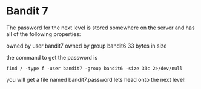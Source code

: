 # Bandit 7

The password for the next level is stored somewhere on the server and has all of the following properties:

owned by user bandit7
owned by group bandit6
33 bytes in size

the command to get the password is

```
find / -type f -user bandit7 -group bandit6 -size 33c 2>/dev/null
```

you will get a file named bandit7.password
lets head onto the next level!
